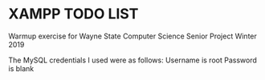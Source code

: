 # XAMPP TODO LIST

Warmup exercise for Wayne State Computer Science Senior Project Winter 
2019

The MySQL credentials I used were as follows:
Username is root
Password is blank
